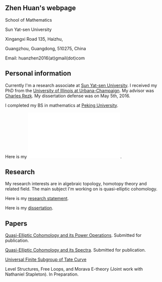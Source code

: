 ## Zhen Huan's webpage

School of Mathematics 

Sun Yat-sen University

Xingangxi Road 135, Haizhu, 

Guangzhou,  Guangdong, 510275, China

Email: huanzhen2016(at)gmail(dot)com


## Personal information

Currently I'm a research associate at [Sun Yat-sen University](https://math.sysu.edu.cn). I received my PhD from the [University of Illinois at Urbana-Champaign](https://math.illinois.edu/). My advisor was [Charles Rezk](https://faculty.math.illinois.edu/~rezk//). My dissertation defense was on May 5th, 2016.

I completed my BS in mathematics at [Peking University](https://www.math.pku.edu.cn).

Here is my ![CV](CV_Huan.pdf).

## Research

My research interests are in algebraic topology, homotopy theory and related field. The main subject I'm working on is quasi-elliptic cohomology.

Here is my [research statement](Huan_RS.pdf).

Here is my [dissertation](Zhen_Thesis.pdf). 

## Papers

[Quasi-Elliptic Cohomology and its Power Operations](http://arxiv.org/abs/1612.00930). Submitted for publication.

[Quasi-Elliptic Cohomology and its Spectra](http://arxiv.org/abs/1703.06562). Submitted for publication.

[Universal Finite Subgroup of Tate Curve](https://arxiv.org/abs/1708.08637)

Level Structures, Free Loops, and Morava E-theory (Joint work with Nathaniel Stapleton). In Preparation.

## 
